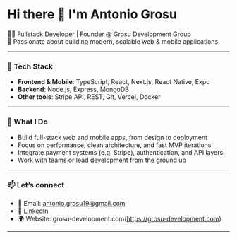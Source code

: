 # Hi there 👋 I'm Antonio Grosu

👨‍💻 Fullstack Developer | Founder @ Grosu Development Group  
🚀 Passionate about building modern, scalable web & mobile applications

---

### 🧰 Tech Stack

- **Frontend & Mobile**: TypeScript, React, Next.js, React Native, Expo  
- **Backend**: Node.js, Express, MongoDB  
- **Other tools**: Stripe API, REST, Git, Vercel, Docker

---

### 💼 What I Do

- Build full-stack web and mobile apps, from design to deployment  
- Focus on performance, clean architecture, and fast MVP iterations  
- Integrate payment systems (e.g. Stripe), authentication, and API layers  
- Work with teams or lead development from the ground up

---

### 📫 Let’s connect

- 📧 Email: antonio.grosu19@gmail.com  
- 💼 [LinkedIn](https://www.linkedin.com/in/antonio-grosu-a401ab310/)  
- 🌍 Website: grosu-development.com(https://grosu-development.com)

---


